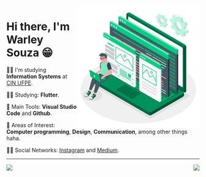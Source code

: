 <img src=".github/developer.png" width="320px" align="right">

# Hi there, I'm Warley Souza 😁


👨‍🎓 I'm studying **Information Systems** at [CIN UFPE](https://portal.cin.ufpe.br/).


👨‍💻 Studying: **Flutter**.

🎒 Main Tools: **Visual Studio Code** and **Github**.

🤩 Areas of Interest: **Computer programming**, **Design**, **Communication**, among other things haha.

🙋‍♂️ Social Networks: [Instagram](https://www.instagram.com/warleys11/) and [Medium](https://medium.com/@warleysoares35).

---

<a href="https://github.com/warleys14/warleys14">
  <img align="right" src="https://github-readme-stats.vercel.app/api?username=warleys14&show_icons=true&theme=dracula&count_private=true" />
</a>

<a href="https://github.com/warleys14/warleys14">
  <img align="left" src="https://github-readme-stats.vercel.app/api/top-langs/?username=warleys14&layout=compact&langs_count=16&theme=dracula" />
</a>



